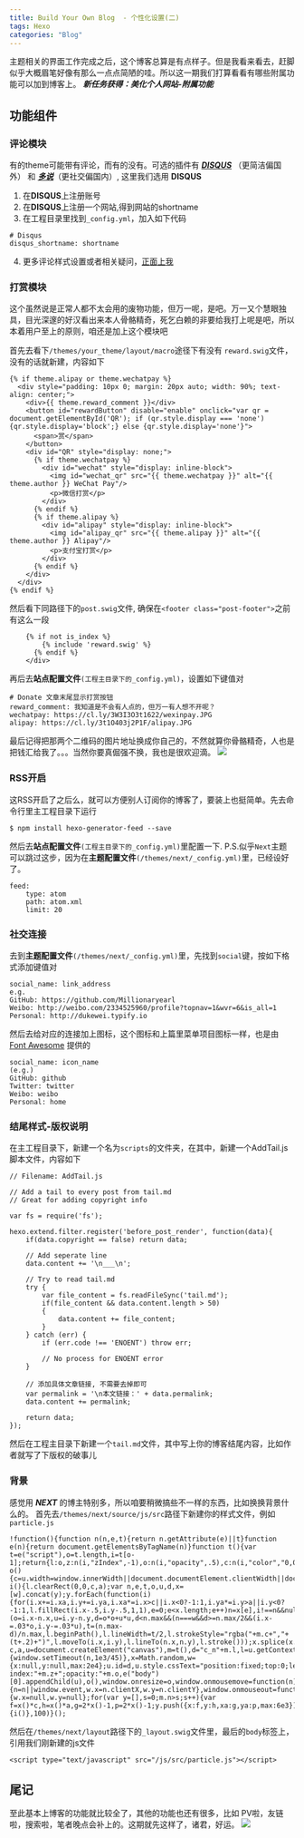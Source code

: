 ```yaml
---
title: Build Your Own Blog  - 个性化设置(二)
tags: Hexo
categories: "Blog"
---
```


主题相关的界面工作完成之后，这个博客总算是有点样子。但是我看来看去，赶脚似乎大概眉笔好像有那么一点点简陋的哇。所以这一期我们打算看看有哪些附属功能可以加到博客上。
***新任务获得：美化个人网站-附属功能*** 

<!--more-->

## 功能组件
### 评论模块
有的theme可能带有评论，而有的没有。可选的插件有 [***DISQUS***](https://disqus.com) （更简洁偏国外） 和 [***多说***](http://duoshuo.com)（更社交偏国内）, 这里我们选用 **DISQUS**

1. 在**DISQUS**上注册账号
2. 在**DISQUS**上注册一个网站,得到网站的shortname
3. 在工程目录里找到`_config.yml`，加入如下代码

```
# Disqus
disqus_shortname: shortname

```
4. 更多评论样式设置或者相关疑问，[正面上我](http://morris821028.github.io/2014/04/12/web/hexo-comment/)


### 打赏模块
这个虽然说是正常人都不太会用的废物功能，但万一呢，是吧。万一又个慧眼独具，目光深邃的好汉看出来本人骨骼精奇，死乞白赖的非要给我打上呢是吧，所以本着用户至上的原则，咱还是加上这个模块吧

首先去看下`/themes/your_theme/layout/macro`途径下有没有 `reward.swig`文件，没有的话就新建，内容如下

```
{% if theme.alipay or theme.wechatpay %}
  <div style="padding: 10px 0; margin: 20px auto; width: 90%; text-align: center;">
    <div>{{ theme.reward_comment }}</div>
    <button id="rewardButton" disable="enable" onclick="var qr = document.getElementById('QR'); if (qr.style.display === 'none') {qr.style.display='block';} else {qr.style.display='none'}">
      <span>赏</span>
    </button>
    <div id="QR" style="display: none;">
      {% if theme.wechatpay %}
        <div id="wechat" style="display: inline-block">
          <img id="wechat_qr" src="{{ theme.wechatpay }}" alt="{{ theme.author }} WeChat Pay"/>
          <p>微信打赏</p>
        </div>
      {% endif %}
      {% if theme.alipay %}
        <div id="alipay" style="display: inline-block">
          <img id="alipay_qr" src="{{ theme.alipay }}" alt="{{ theme.author }} Alipay"/>
          <p>支付宝打赏</p>
        </div>
      {% endif %}
    </div>
  </div>
{% endif %}
```
然后看下同路径下的`post.swig`文件, 确保在`<footer class="post-footer">`之前有这么一段

```
  	{% if not is_index %}
        {% include 'reward.swig' %}
      {% endif %}
    </div>
```

再后去**站点配置文件**`(工程主目录下的_config.yml)`，设置如下键值对

```
# Donate 文章末尾显示打赏按钮
reward_comment: 我知道是不会有人点的，但万一有人想不开呢？
wechatpay: https://cl.ly/3W3I3O3t1622/wexinpay.JPG
alipay: https://cl.ly/3t1O403j2P1F/alipay.JPG
```

最后记得把那两个二维码的图片地址换成你自己的，不然就算你骨骼精奇，人也是把钱汇给我了。。。当然你要真倔强不换，我也是很欢迎滴。
![](https://cl.ly/0a0n3y3t3136/comic_spiderman.jpg)

### RSS开启

这RSS开启了之后么，就可以方便别人订阅你的博客了，要装上也挺简单。先去命令行里主工程目录下运行

    $ npm install hexo-generator-feed --save
然后去**站点配置文件**`(工程主目录下的_config.yml)`里配置一下. P.S.似乎`Next`主题可以跳过这步，因为在**主题配置文件**`(/themes/next/_config.yml)`里，已经设好了。
```
feed:
    type: atom
    path: atom.xml
    limit: 20
```

### 社交连接

去到**主题配置文件**`(/themes/next/_config.yml)`里，先找到`social`键，按如下格式添加键值对

    social_name: link_address
    e.g.
    GitHub: https://github.com/Millionaryearl
    Weibo: http://weibo.com/2334525960/profile?topnav=1&wvr=6&is_all=1
    Personal: http://dukewei.typify.io
    
然后去给对应的连接加上图标，这个图标和上篇里菜单项目图标一样，也是由 [Font Awesome](http://fontawesome.io) 提供的

    social_name: icon_name
    (e.g.)
    GitHub: github
    Twitter: twitter
    Weibo: weibo
    Personal: home
    
### 结尾样式-版权说明

在主工程目录下，新建一个名为`scripts`的文件夹，在其中，新建一个AddTail.js脚本文件，内容如下

```
// Filename: AddTail.js

// Add a tail to every post from tail.md
// Great for adding copyright info

var fs = require('fs');

hexo.extend.filter.register('before_post_render', function(data){
	if(data.copyright == false) return data;
	
	// Add seperate line
	data.content += '\n___\n';
	
	// Try to read tail.md
	try {
		var file_content = fs.readFileSync('tail.md');
		if(file_content && data.content.length > 50) 
		{
			data.content += file_content;
		}
	} catch (err) {
		if (err.code !== 'ENOENT') throw err;
		
		// No process for ENOENT error
	}

  	// 添加具体文章链接, 不需要去掉即可
	var permalink = '\n本文链接：' + data.permalink;
	data.content += permalink;
  
	return data;
});
```
然后在工程主目录下新建一个`tail.md`文件，其中写上你的博客结尾内容，比如作者就写了下版权的破事儿

### 背景

感觉用 ***NEXT*** 的博主特别多，所以咱要稍微搞些不一样的东西，比如换换背景什么的。
首先去`/themes/next/source/js/src`路径下新建你的样式文件，例如`particle.js`

    !function(){function n(n,e,t){return n.getAttribute(e)||t}function e(n){return document.getElementsByTagName(n)}function t(){var t=e("script"),o=t.length,i=t[o-1];return{l:o,z:n(i,"zIndex",-1),o:n(i,"opacity",.5),c:n(i,"color","0,0,0"),n:n(i,"count",99)}}function o(){c=u.width=window.innerWidth||document.documentElement.clientWidth||document.body.clientWidth,a=u.height=window.innerHeight||document.documentElement.clientHeight||document.body.clientHeight}function i(){l.clearRect(0,0,c,a);var n,e,t,o,u,d,x=[w].concat(y);y.forEach(function(i){for(i.x+=i.xa,i.y+=i.ya,i.xa*=i.x>c||i.x<0?-1:1,i.ya*=i.y>a||i.y<0?-1:1,l.fillRect(i.x-.5,i.y-.5,1,1),e=0;e<x.length;e++)n=x[e],i!==n&&null!==n.x&&null!==n.y&&(o=i.x-n.x,u=i.y-n.y,d=o*o+u*u,d<n.max&&(n===w&&d>=n.max/2&&(i.x-=.03*o,i.y-=.03*u),t=(n.max-d)/n.max,l.beginPath(),l.lineWidth=t/2,l.strokeStyle="rgba("+m.c+","+(t+.2)+")",l.moveTo(i.x,i.y),l.lineTo(n.x,n.y),l.stroke()));x.splice(x.indexOf(i),1)}),r(i)}var c,a,u=document.createElement("canvas"),m=t(),d="c_n"+m.l,l=u.getContext("2d"),r=window.requestAnimationFrame||window.webkitRequestAnimationFrame||window.mozRequestAnimationFrame||window.oRequestAnimationFrame||window.msRequestAnimationFrame||function(n){window.setTimeout(n,1e3/45)},x=Math.random,w={x:null,y:null,max:2e4};u.id=d,u.style.cssText="position:fixed;top:0;left:0;z-index:"+m.z+";opacity:"+m.o,e("body")[0].appendChild(u),o(),window.onresize=o,window.onmousemove=function(n){n=n||window.event,w.x=n.clientX,w.y=n.clientY},window.onmouseout=function(){w.x=null,w.y=null};for(var y=[],s=0;m.n>s;s++){var f=x()*c,h=x()*a,g=2*x()-1,p=2*x()-1;y.push({x:f,y:h,xa:g,ya:p,max:6e3})}setTimeout(function(){i()},100)}();
 

然后在`/themes/next/layout`路径下的`_layout.swig`文件里，最后的`body`标签上，引用我们刚新建的js文件


    <script type="text/javascript" src="/js/src/particle.js"></script>



## 尾记

至此基本上博客的功能就比较全了，其他的功能也还有很多，比如 PV啦，友链啦，搜索啦，笔者晚点会补上的。这期就先这样了，诸君，好运。
![](https://cl.ly/1V0a2f2p0a1y/comic_dance.gif)